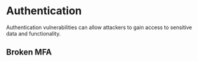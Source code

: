 # Authentication

Authentication vulnerabilities can allow attackers to gain access to sensitive data and functionality.

## Broken MFA
